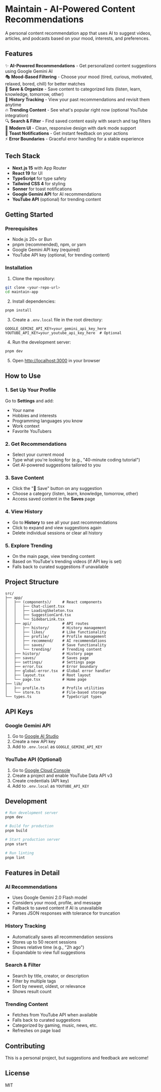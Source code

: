 # Maintain - AI-Powered Content Recommendations

A personal content recommendation app that uses AI to suggest videos, articles, and podcasts based on your mood, interests, and preferences.

## Features

✨ **AI-Powered Recommendations** - Get personalized content suggestions using Google Gemini AI  
🎭 **Mood-Based Filtering** - Choose your mood (tired, curious, motivated, relaxed, bored, chill) for better matches  
💾 **Save & Organize** - Save content to categorized lists (listen, learn, knowledge, tomorrow, other)  
📜 **History Tracking** - View your past recommendations and revisit them anytime  
🔥 **Trending Content** - See what's popular right now (optional YouTube integration)  
🔍 **Search & Filter** - Find saved content easily with search and tag filters  
🎨 **Modern UI** - Clean, responsive design with dark mode support  
🎉 **Toast Notifications** - Get instant feedback on your actions  
⚡ **Error Boundaries** - Graceful error handling for a stable experience

## Tech Stack

- **Next.js 15** with App Router
- **React 19** for UI
- **TypeScript** for type safety
- **Tailwind CSS 4** for styling
- **Sonner** for toast notifications
- **Google Gemini API** for AI recommendations
- **YouTube API** (optional) for trending content

## Getting Started

### Prerequisites

- Node.js 20+ or Bun
- pnpm (recommended), npm, or yarn
- Google Gemini API key (required)
- YouTube API key (optional, for trending content)

### Installation

1. Clone the repository:
```bash
git clone <your-repo-url>
cd maintain-app
```

2. Install dependencies:
```bash
pnpm install
```

3. Create a `.env.local` file in the root directory:
```env
GOOGLE_GEMINI_API_KEY=your_gemini_api_key_here
YOUTUBE_API_KEY=your_youtube_api_key_here  # Optional
```

4. Run the development server:
```bash
pnpm dev
```

5. Open [http://localhost:3000](http://localhost:3000) in your browser

## How to Use

### 1. Set Up Your Profile
Go to **Settings** and add:
- Your name
- Hobbies and interests
- Programming languages you know
- Work context
- Favorite YouTubers

### 2. Get Recommendations
- Select your current mood
- Type what you're looking for (e.g., "40-minute coding tutorial")
- Get AI-powered suggestions tailored to you

### 3. Save Content
- Click the "🔖 Save" button on any suggestion
- Choose a category (listen, learn, knowledge, tomorrow, other)
- Access saved content in the **Saves** page

### 4. View History
- Go to **History** to see all your past recommendations
- Click to expand and view suggestions again
- Delete individual sessions or clear all history

### 5. Explore Trending
- On the main page, view trending content
- Based on YouTube's trending videos (if API key is set)
- Falls back to curated suggestions if unavailable

## Project Structure

```
src/
├── app/
│   ├── (components)/     # React components
│   │   ├── Chat-client.tsx
│   │   ├── LoadingSkeleton.tsx
│   │   ├── SuggestionCard.tsx
│   │   └── SidebarLink.tsx
│   ├── api/              # API routes
│   │   ├── history/      # History management
│   │   ├── likes/        # Like functionality
│   │   ├── profile/      # Profile management
│   │   ├── recommend/    # AI recommendations
│   │   ├── saves/        # Save functionality
│   │   └── trending/     # Trending content
│   ├── history/          # History page
│   ├── saves/            # Saves page
│   ├── settings/         # Settings page
│   ├── error.tsx         # Error boundary
│   ├── global-error.tsx  # Global error handler
│   ├── layout.tsx        # Root layout
│   └── page.tsx          # Home page
├── lib/
│   ├── profile.ts        # Profile utilities
│   └── store.ts          # File-based storage
└── types.ts              # TypeScript types
```

## API Keys

### Google Gemini API
1. Go to [Google AI Studio](https://makersuite.google.com/app/apikey)
2. Create a new API key
3. Add to `.env.local` as `GOOGLE_GEMINI_API_KEY`

### YouTube API (Optional)
1. Go to [Google Cloud Console](https://console.cloud.google.com/)
2. Create a project and enable YouTube Data API v3
3. Create credentials (API key)
4. Add to `.env.local` as `YOUTUBE_API_KEY`

## Development

```bash
# Run development server
pnpm dev

# Build for production
pnpm build

# Start production server
pnpm start

# Run linting
pnpm lint
```

## Features in Detail

### AI Recommendations
- Uses Google Gemini 2.0 Flash model
- Considers your mood, profile, and message
- Fallback to saved content if AI is unavailable
- Parses JSON responses with tolerance for truncation

### History Tracking
- Automatically saves all recommendation sessions
- Stores up to 50 recent sessions
- Shows relative time (e.g., "2h ago")
- Expandable to view full suggestions

### Search & Filter
- Search by title, creator, or description
- Filter by multiple tags
- Sort by newest, oldest, or relevance
- Shows result count

### Trending Content
- Fetches from YouTube API when available
- Falls back to curated suggestions
- Categorized by gaming, music, news, etc.
- Refreshes on page load

## Contributing

This is a personal project, but suggestions and feedback are welcome!

## License

MIT
